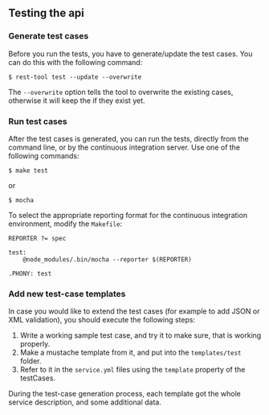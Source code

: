 ## Testing the api

### Generate test cases

Before you run the tests, you have to generate/update the test cases.
You can do this with the following command:

    $ rest-tool test --update --overwrite

The `--overwrite` option tells the tool to overwrite the existing cases, otherwise it will keep the if they exist yet.


### Run test cases

After the test cases is generated, you can run the tests, directly from the command line, or by the continuous integration server. Use one of the following commands:

    $ make test

or

    $ mocha

To select the appropriate reporting format for the continuous integration environment, modify the `Makefile`:

    REPORTER ?= spec

    test:
        @node_modules/.bin/mocha --reporter $(REPORTER)

    .PHONY: test


### Add new test-case templates

In case you would like to extend the test cases (for example to add JSON or XML validation), you should execute the following steps:

1. Write a working sample test case, and try it to make sure, that is working properly.
2. Make a mustache template from it, and put into the `templates/test` folder.
3. Refer to it in the `service.yml` files using the `template` property of the testCases.

During the test-case generation process, each template got the whole service description, and some additional data. 

<!-- TODO: describe additional fields for test-case generation. -->
